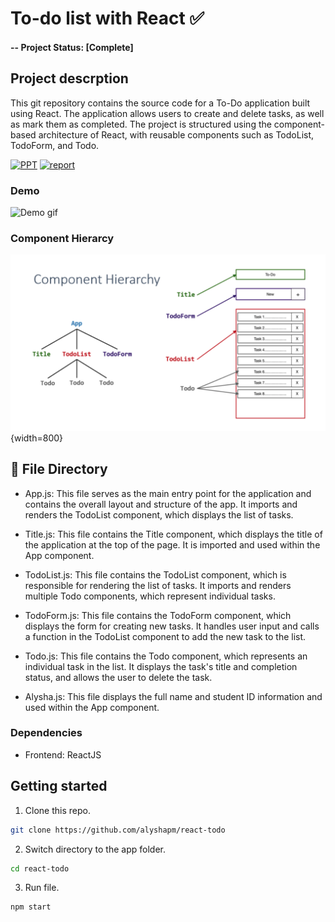 # To-do list with React ✅

#### -- Project Status: [Complete]

## Project descrption
This git repository contains the source code for a To-Do application built using React. The application allows users to create and delete tasks, as well as mark them as completed. The project is structured using the component-based architecture of React, with reusable components such as TodoList, TodoForm, and Todo.

[![PPT](https://img.shields.io/static/v1.svg?label=Project&message=PPT&logo=microsoft-powerpoint&style=social)]()
[![report](https://img.shields.io/static/v1.svg?label=Project&message=Report&logo=microsoft-word&style=social)]()

### Demo
![Demo gif](https://github.com/alyshapm/react-todo/blob/main/rsrc/demo.gif)

### Component Hierarcy
![Component Hierarcy](rsrc/hierarchy.png){width=800}

## 📁 File Directory

- App.js: This file serves as the main entry point for the application and contains the overall layout and structure of the app. It imports and renders the TodoList component, which displays the list of tasks.

- Title.js: This file contains the Title component, which displays the title of the application at the top of the page. It is imported and used within the App component.

- TodoList.js: This file contains the TodoList component, which is responsible for rendering the list of tasks. It imports and renders multiple Todo components, which represent individual tasks.

- TodoForm.js: This file contains the TodoForm component, which displays the form for creating new tasks. It handles user input and calls a function in the TodoList component to add the new task to the list.

- Todo.js: This file contains the Todo component, which represents an individual task in the list. It displays the task's title and completion status, and allows the user to delete the task.

- Alysha.js: This file displays the full name and student ID information and used within the App component.

### Dependencies
* Frontend: ReactJS

## Getting started

1. Clone this repo.
```bash
git clone https://github.com/alyshapm/react-todo
```
2. Switch directory to the app folder.
```bash
cd react-todo
```
3. Run file.
```bash
npm start
```
